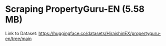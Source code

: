 # Scraping PropertyGuru-EN (5.58 MB)

Link to Dataset: https://huggingface.co/datasets/HiraishinEX/propertyguru-en/tree/main